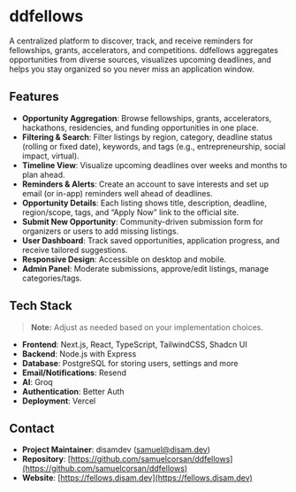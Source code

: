 # ddfellows

A centralized platform to discover, track, and receive reminders for fellowships, grants, accelerators, and competitions. ddfellows aggregates opportunities from diverse sources, visualizes upcoming deadlines, and helps you stay organized so you never miss an application window.

## Features

- **Opportunity Aggregation**: Browse fellowships, grants, accelerators, hackathons, residencies, and funding opportunities in one place.
- **Filtering & Search**: Filter listings by region, category, deadline status (rolling or fixed date), keywords, and tags (e.g., entrepreneurship, social impact, virtual).
- **Timeline View**: Visualize upcoming deadlines over weeks and months to plan ahead.
- **Reminders & Alerts**: Create an account to save interests and set up email (or in-app) reminders well ahead of deadlines.
- **Opportunity Details**: Each listing shows title, description, deadline, region/scope, tags, and “Apply Now” link to the official site.
- **Submit New Opportunity**: Community-driven submission form for organizers or users to add missing listings.
- **User Dashboard**: Track saved opportunities, application progress, and receive tailored suggestions.
- **Responsive Design**: Accessible on desktop and mobile.
- **Admin Panel**: Moderate submissions, approve/edit listings, manage categories/tags.

## Tech Stack

> **Note:** Adjust as needed based on your implementation choices.

- **Frontend**: Next.js, React, TypeScript, TailwindCSS, Shadcn UI
- **Backend**: Node.js with Express
- **Database**: PostgreSQL for storing users, settings and more
- **Email/Notifications**: Resend
- **AI**: Groq
- **Authentication**: Better Auth
- **Deployment**: Vercel

## Contact

- **Project Maintainer**: disamdev ([samuel@disam.dev](mailto:samuel@disam.dev))
- **Repository**: [https://github.com/samuelcorsan/ddfellows](https://github.com/samuelcorsan/ddfellows)
- **Website**: [https://fellows.disam.dev](https://fellows.disam.dev)
